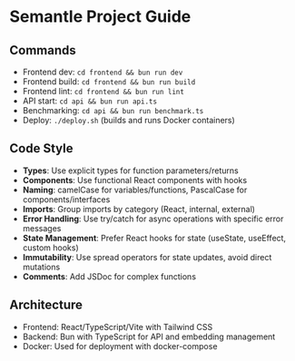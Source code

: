 # Semantle Project Guide

## Commands
- Frontend dev: `cd frontend && bun run dev`
- Frontend build: `cd frontend && bun run build`
- Frontend lint: `cd frontend && bun run lint`
- API start: `cd api && bun run api.ts`
- Benchmarking: `cd api && bun run benchmark.ts`
- Deploy: `./deploy.sh` (builds and runs Docker containers)

## Code Style
- **Types**: Use explicit types for function parameters/returns
- **Components**: Use functional React components with hooks
- **Naming**: camelCase for variables/functions, PascalCase for components/interfaces
- **Imports**: Group imports by category (React, internal, external)
- **Error Handling**: Use try/catch for async operations with specific error messages
- **State Management**: Prefer React hooks for state (useState, useEffect, custom hooks)
- **Immutability**: Use spread operators for state updates, avoid direct mutations
- **Comments**: Add JSDoc for complex functions

## Architecture
- Frontend: React/TypeScript/Vite with Tailwind CSS
- Backend: Bun with TypeScript for API and embedding management
- Docker: Used for deployment with docker-compose